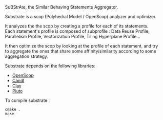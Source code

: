 SuBStrAte, the Similar Behaving Statements Aggregator.

Substrate is a scop (Polyhedral Model / OpenScop) analyzer and optimizer.

It analyzes the the scop by creating a profile for each of its statements.
Each statement's profile is composed of subprofile : Data Reuse Profile, Parallelism Profile, Vectorization Profile, Tiling Hyperplane Profile...

It then optimize the scop by looking at the profile of each statement, and try to aggregate the ones that share some affinity/similarity according to some aggregation strategy.

Substrate depends on the following libraries:
- [OpenScop](https://github.com/periscop/openscop)
- [Candl](https://github.com/periscop/candl)
- [Clay](https://github.com/periscop/clay)
- [Pluto](http://repo.or.cz/w/pluto.git)

<!--Substrate can either use the the system wide installed version of these libraries, or local versions.-->
<!--For each library, if their directory (osl, candl, clay and pluto) is filled with the library project, then cmake will build it and use this local version. If it's not the case, it will use the system wide installed version.-->

<!--Each dependencies was added to this git as git submodule, so if you want to use the local version of a library, all you have to do is go in the library directory, and type :-->
<!--```-->
<!--git submodule update --init-->
<!--./get_submodules.sh-->
<!--```-->

To compile substrate :
```
cmake .
make
```
